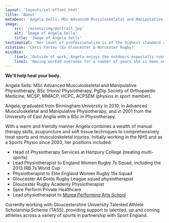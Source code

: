 ```yaml
---
layout: 'layouts/col-offset.html'
title: 'About'
metaDesc: 'Angela Sells: MSc Advanced Musculoskeletal and Manipulative Physiotherapy, BSc (Hons) Physiotherapy, PgDip Society of Orthopaedic Medicine, MCSP, MMACP, HCPC, ACPSEM'
image:
    src: '/assets/img/portrait.jpg'
    alt: 'Image of Angela Sells'
    title: 'Image of Angela Sells'
testimonial: 'Her level of professionalism is of the highest standard and I would recommend her to anybody.'
citation: 'Chris Fortey (Ex Gloucester & Worcester Rugby)'
miniBio:
    line1: 'Outside of work, Angela enjoys the outdoors especially running, cycling and has completed Ironman triathlons.'
    line2: '​Having worked overseas for a number of years she is keen on snow and water sports, and loves to travel and explore new places.'
---
```

**We'll help heal your body.**

Angela Sells: MSc Advanced Musculoskeletal and Manipulative Physiotherapy, BSc (Hons) Physiotherapy, PgDip Society of Orthopaedic Medicine, MCSP, MMACP, HCPC, ACPSEM (physios in sport member).

​Angela, graduated from Birmingham University in 2010, in Advanced Musculoskeletal and Manipulative Physiotherapy, and in 2001 from the University of East Anglia with a BSc in Physiotherapy.

With a warm and friendly manner Angela combines a wealth of manual therapy skills, acupuncture and soft tissue techniques to comprehensively treat sports and musculoskeletal injuries.  Initially working in the NHS and as a Sports Physio since 2003, her positions included:
​
- Head of Physiotherapy Services at Hartpury College (treating multi-sports)
- Lead ​Physiotherapist to England Women Rugby 7s Squad, including the 2013 IRB 7s World Cup
- Physiotherapist to Elite England Women Rugby 15s Squad
- Gloucester All Golds Rugby League squad physiotherapist
- Gloucester Rugby Academy Physiotherapist
- Spire Perform Private Healthcare
- Lead physiotherapist to [Morea Performing Arts School](http://www.moreaperformingarts.com "Morea Performing Arts School")

Currently working with Gloucestershire University Talented Athlete Scholarship Scheme (TASS), providing support to talented, up and coming athletes across a variety of sports in partnership with Sport England.
